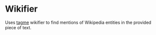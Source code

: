 # Wikifier

Uses [tagme](https://tagme.d4science.org/tagme/) wikifier to find mentions of Wikipedia entities in the provided piece of text.
